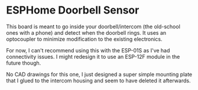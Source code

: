 # ESPHome Doorbell Sensor

This board is meant to go inside your doorbell/intercom (the old-school ones with a phone) and detect when the doorbell rings.
It uses an optocoupler to minimize modification to the existing electronics.

For now, I can't recommend using this with the ESP-01S as I've had connectivity issues.
I might redesign it to use an ESP-12F module in the future though.

No CAD drawings for this one, I just designed a super simple mounting plate that I glued to the intercom housing and seem to have deleted it afterwards.
